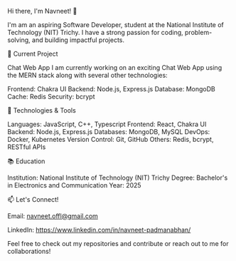 Hi there, I'm Navneet! 👋

I'm am an aspiring Software Developer, student at the National Institute of Technology (NIT) Trichy. I have a strong passion for coding, problem-solving, and building impactful projects.

🌱 Current Project

Chat Web App
I am currently working on an exciting Chat Web App using the MERN stack along with several other technologies:

Frontend: Chakra UI
Backend: Node.js, Express.js
Database: MongoDB
Cache: Redis
Security: bcrypt

🔧 Technologies & Tools


Languages: JavaScript, C++, Typescript
Frontend: React, Chakra UI
Backend: Node.js, Express.js 
Databases: MongoDB, MySQL
DevOps: Docker, Kubernetes
Version Control: Git, GitHub
Others: Redis, bcrypt, RESTful APIs

📚 Education

Institution: National Institute of Technology (NIT) Trichy
Degree: Bachelor's in Electronics and Communication
Year: 2025

📫 Let's Connect!

Email: navneet.offl@gmail.com

LinkedIn: https://www.linkedin.com/in/navneet-padmanabhan/

Feel free to check out my repositories and contribute or reach out to me for collaborations!

<!---
navneetp7/navneetp7 is a ✨ special ✨ repository because its `README.md` (this file) appears on your GitHub profile.
You can click the Preview link to take a look at your changes.
--->
